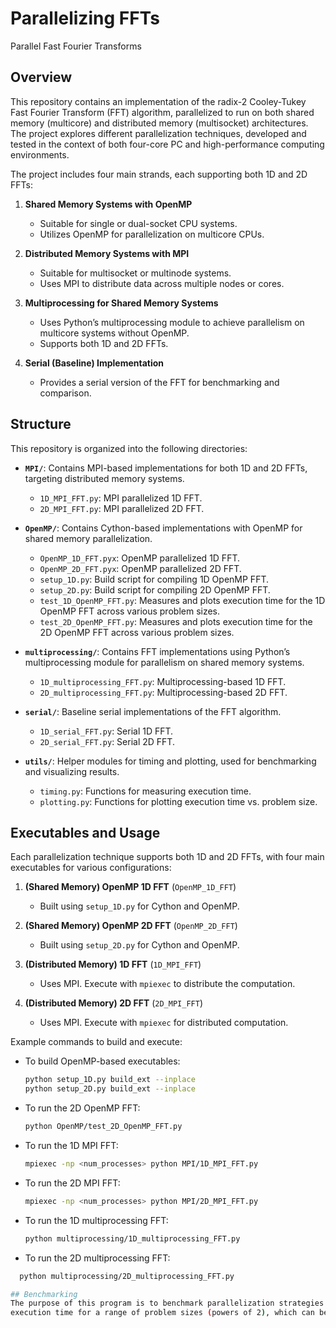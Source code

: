 # Parallelizing FFTs

Parallel Fast Fourier Transforms

## Overview

This repository contains an implementation of the radix-2 Cooley-Tukey Fast Fourier Transform (FFT) algorithm, parallelized to run on both shared memory (multicore) and distributed memory (multisocket) architectures. The project explores different parallelization techniques, developed and tested in the context of both four-core PC and high-performance computing environments.

The project includes four main strands, each supporting both 1D and 2D FFTs:

1. **Shared Memory Systems with OpenMP**
   - Suitable for single or dual-socket CPU systems.
   - Utilizes OpenMP for parallelization on multicore CPUs.

2. **Distributed Memory Systems with MPI**
   - Suitable for multisocket or multinode systems.
   - Uses MPI to distribute data across multiple nodes or cores.

3. **Multiprocessing for Shared Memory Systems**
   - Uses Python’s multiprocessing module to achieve parallelism on multicore systems without OpenMP.
   - Supports both 1D and 2D FFTs.

4. **Serial (Baseline) Implementation**
   - Provides a serial version of the FFT for benchmarking and comparison.

## Structure

This repository is organized into the following directories:

- **`MPI/`**: Contains MPI-based implementations for both 1D and 2D FFTs, targeting distributed memory systems.
  - `1D_MPI_FFT.py`: MPI parallelized 1D FFT.
  - `2D_MPI_FFT.py`: MPI parallelized 2D FFT.

- **`OpenMP/`**: Contains Cython-based implementations with OpenMP for shared memory parallelization.
  - `OpenMP_1D_FFT.pyx`: OpenMP parallelized 1D FFT.
  - `OpenMP_2D_FFT.pyx`: OpenMP parallelized 2D FFT.
  - `setup_1D.py`: Build script for compiling 1D OpenMP FFT.
  - `setup_2D.py`: Build script for compiling 2D OpenMP FFT.
  - `test_1D_OpenMP_FFT.py`: Measures and plots execution time for the 1D OpenMP FFT across various problem sizes.
  - `test_2D_OpenMP_FFT.py`: Measures and plots execution time for the 2D OpenMP FFT across various problem sizes.


- **`multiprocessing/`**: Contains FFT implementations using Python’s multiprocessing module for parallelism on shared memory systems.
  - `1D_multiprocessing_FFT.py`: Multiprocessing-based 1D FFT.
  - `2D_multiprocessing_FFT.py`: Multiprocessing-based 2D FFT.

- **`serial/`**: Baseline serial implementations of the FFT algorithm.
  - `1D_serial_FFT.py`: Serial 1D FFT.
  - `2D_serial_FFT.py`: Serial 2D FFT.

- **`utils/`**: Helper modules for timing and plotting, used for benchmarking and visualizing results.
  - `timing.py`: Functions for measuring execution time.
  - `plotting.py`: Functions for plotting execution time vs. problem size.

## Executables and Usage

Each parallelization technique supports both 1D and 2D FFTs, with four main executables for various configurations:

1. **(Shared Memory) OpenMP 1D FFT** (`OpenMP_1D_FFT`)
   - Built using `setup_1D.py` for Cython and OpenMP.

2. **(Shared Memory) OpenMP 2D FFT** (`OpenMP_2D_FFT`)
   - Built using `setup_2D.py` for Cython and OpenMP.

3. **(Distributed Memory) 1D FFT** (`1D_MPI_FFT`)
   - Uses MPI. Execute with `mpiexec` to distribute the computation.

4. **(Distributed Memory) 2D FFT** (`2D_MPI_FFT`)
   - Uses MPI. Execute with `mpiexec` for distributed computation.

Example commands to build and execute:
- To build OpenMP-based executables:
  ```bash
  python setup_1D.py build_ext --inplace
  python setup_2D.py build_ext --inplace
- To run the 2D OpenMP FFT:
  ```bash
  python OpenMP/test_2D_OpenMP_FFT.py
- To run the 1D MPI FFT:
  ```bash
  mpiexec -np <num_processes> python MPI/1D_MPI_FFT.py
- To run the 2D MPI FFT:
  ```bash
  mpiexec -np <num_processes> python MPI/2D_MPI_FFT.py
- To run the 1D multiprocessing FFT:
  ```bash
  python multiprocessing/1D_multiprocessing_FFT.py
- To run the 2D multiprocessing FFT: 
```bash
  python multiprocessing/2D_multiprocessing_FFT.py

## Benchmarking
The purpose of this program is to benchmark parallelization strategies of the Cooley-Tukey FFT algorithm. Each parallel implementation measures and records 
execution time for a range of problem sizes (powers of 2), which can be plotted for performance analysis.

